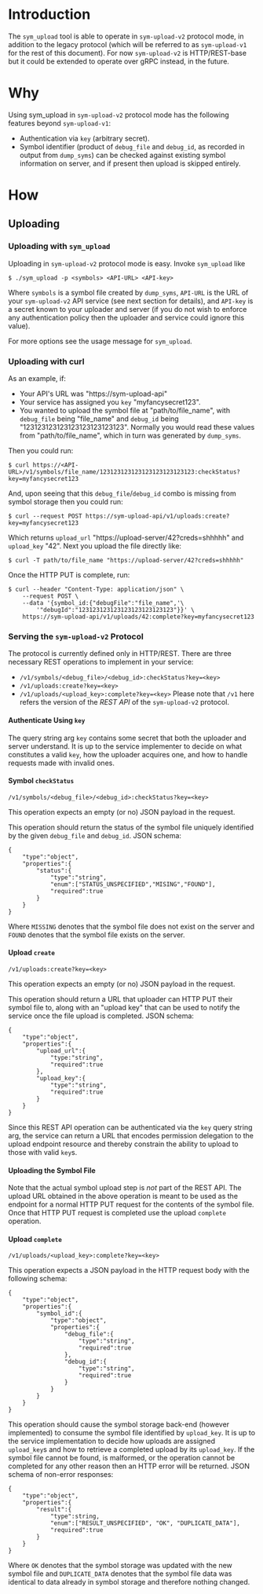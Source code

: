 # Introduction
The `sym_upload` tool is able to operate in `sym-upload-v2` protocol mode, in
addition to the legacy protocol (which will be referred to as `sym-upload-v1`
for the rest of this document). For now `sym-upload-v2` is HTTP/REST-base but it
could be extended to operate over gRPC instead, in the future.

# Why
Using sym_upload in `sym-upload-v2` protocol mode has the following features
beyond `sym-upload-v1`:
* Authentication via `key` (arbitrary secret).
* Symbol identifier (product of `debug_file` and `debug_id`, as recorded in
output from `dump_syms`) can be checked against existing symbol information on
server, and if present then upload is skipped entirely.

# How
## Uploading
### Uploading with `sym_upload`
Uploading in `sym-upload-v2` protocol mode is easy. Invoke `sym_upload` like
```
$ ./sym_upload -p <symbols> <API-URL> <API-key>
```

Where `symbols` is a symbol file created by `dump_syms`, `API-URL` is the URL
of your `sym-upload-v2` API service (see next section for details), and
`API-key` is a secret known to your uploader and server (if you do not wish to
enforce any authentication policy then the uploader and service could ignore
this value).

For more options see the usage message for `sym_upload`.

### Uploading with curl
As an example, if:
* Your API's URL was "https://sym-upload-api"
* Your service has assigned you `key` "myfancysecret123".
* You wanted to upload the symbol file at "path/to/file_name", with
`debug_file` being "file_name" and `debug_id` being
"123123123123123123123123123". Normally you would read these values from
"path/to/file_name", which in turn was generated by `dump_syms`.

Then you could run:
```
$ curl https://<API-URL>/v1/symbols/file_name/123123123123123123123123123:checkStatus?key=myfancysecret123
```

And, upon seeing that this `debug_file`/`debug_id` combo is missing from symbol
storage then you could run:
```
$ curl --request POST https://sym-upload-api/v1/uploads:create?key=myfancysecret123
```

Which returns `upload_url` "https://upload-server/42?creds=shhhhh" and
`upload_key` "42". Next you upload the file directly like:
```
$ curl -T path/to/file_name "https://upload-server/42?creds=shhhhh"
```

Once the HTTP PUT is complete, run:
```
$ curl --header "Content-Type: application/json" \
    --request POST \
    --data '{symbol_id:{"debugFile":"file_name",'\
        '"debugId":"123123123123123123123123123"}}' \
    https://sym-upload-api/v1/uploads/42:complete?key=myfancysecret123
```

### Serving the `sym-upload-v2` Protocol
The protocol is currently defined only in HTTP/REST. There are three necessary
REST operations to implement in your service:
* `/v1/symbols/<debug_file>/<debug_id>:checkStatus?key=<key>`
* `/v1/uploads:create?key=<key>`
* `/v1/uploads/<upload_key>:complete?key=<key>`
Please note that `/v1` here refers the version of the _REST API_ of the
`sym-upload-v2` protocol.

#### Authenticate Using `key`
The query string arg `key` contains some secret that both the uploader and
server understand. It is up to the service implementer to decide on what
constitutes a valid `key`, how the uploader acquires one, and how to handle
requests made with invalid ones.

#### Symbol `checkStatus`
```
/v1/symbols/<debug_file>/<debug_id>:checkStatus?key=<key>
```

This operation expects an empty (or no) JSON payload in the request.

This operation should return the status of the symbol file uniquely identified
by the given `debug_file` and `debug_id`. JSON schema:
```
{
    "type":"object",
    "properties":{
        "status":{
            "type":"string",
            "enum":["STATUS_UNSPECIFIED","MISING","FOUND"],
            "required":true
        }
    }
}
```

Where `MISSING` denotes that the symbol file does not exist on the server and
`FOUND` denotes that the symbol file exists on the server.

#### Upload `create`
```
/v1/uploads:create?key=<key>
```

This operation expects an empty (or no) JSON payload in the request.

This operation should return a URL that uploader can HTTP PUT their symbol file
to, along with an "upload key" that can be used to notify the service once the
file upload is completed. JSON schema:
```
{
    "type":"object",
    "properties":{
        "upload_url":{
            "type:"string",
            "required":true
        },
        "upload_key":{
            "type":"string",
            "required":true
        }
    }
}
```

Since this REST API operation can be authenticated via the `key` query string
arg, the service can return a URL that encodes permission delegation to the
upload endpoint resource and thereby constrain the ability to upload to those
with valid `key`s.

#### Uploading the Symbol File
Note that the actual symbol upload step is _not_ part of the REST API. The
upload URL obtained in the above operation is meant to be used as the endpoint
for a normal HTTP PUT request for the contents of the symbol file. Once that
HTTP PUT request is completed use the upload `complete` operation.

#### Upload `complete`
```
/v1/uploads/<upload_key>:complete?key=<key>
```

This operation expects a JSON payload in the HTTP request body with the
following schema:
```
{
    "type":"object",
    "properties":{
        "symbol_id":{
            "type":"object",
            "properties":{
                "debug_file":{
                    "type":"string",
                    "required":true
                },
                "debug_id":{
                    "type":"string",
                    "required":true
                }
            }
        }
    }
}
```

This operation should cause the symbol storage back-end (however implemented)
to consume the symbol file identified by `upload_key`. It is up to the service
implementation to decide how uploads are assigned `upload_key`s and how to
retrieve a completed upload by its `upload_key`. If the symbol file cannot be
found, is malformed, or the operation cannot be completed for any other reason
then an HTTP error will be returned. JSON schema of non-error responses:
```
{
    "type":"object",
    "properties":{
        "result":{
            "type":string,
            "enum":["RESULT_UNSPECIFIED", "OK", "DUPLICATE_DATA"],
            "required":true
        }
    }
}
```

Where `OK` denotes that the symbol storage was updated with the new symbol file
and `DUPLICATE_DATA` denotes that the symbol file data was identical to data
already in symbol storage and therefore nothing changed.